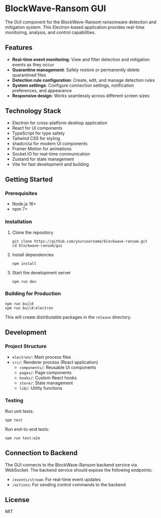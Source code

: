 # BlockWave-Ransom GUI

The GUI component for the BlockWave-Ransom ransomware detection and mitigation system. This Electron-based application provides real-time monitoring, analysis, and control capabilities.

## Features

- **Real-time event monitoring**: View and filter detection and mitigation events as they occur
- **Quarantine management**: Safely restore or permanently delete quarantined files
- **Detection rule configuration**: Create, edit, and manage detection rules
- **System settings**: Configure connection settings, notification preferences, and appearance
- **Responsive design**: Works seamlessly across different screen sizes

## Technology Stack

- Electron for cross-platform desktop application
- React for UI components
- TypeScript for type safety
- Tailwind CSS for styling
- shadcn/ui for modern UI components
- Framer Motion for animations
- Socket.IO for real-time communication
- Zustand for state management
- Vite for fast development and building

## Getting Started

### Prerequisites

- Node.js 16+
- npm 7+

### Installation

1. Clone the repository
   ```
   git clone https://github.com/yourusername/blockwave-ransom.git
   cd blockwave-ransom/gui
   ```

2. Install dependencies
   ```
   npm install
   ```

3. Start the development server
   ```
   npm run dev
   ```

### Building for Production

```
npm run build
npm run build:electron
```

This will create distributable packages in the `release` directory.

## Development

### Project Structure

- `electron/`: Main process files
- `src/`: Renderer process (React application)
  - `components/`: Reusable UI components
  - `pages/`: Page components
  - `hooks/`: Custom React hooks
  - `store/`: State management
  - `lib/`: Utility functions

### Testing

Run unit tests:
```
npm test
```

Run end-to-end tests:
```
npm run test:e2e
```

## Connection to Backend

The GUI connects to the BlockWave-Ransom backend service via WebSocket. The backend service should expose the following endpoints:

- `/events/stream`: For real-time event updates 
- `/actions`: For sending control commands to the backend

## License

MIT 